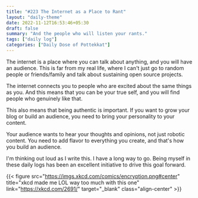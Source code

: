 ```yaml
---
title: "#223 The Internet as a Place to Rant"
layout: "daily-theme"
date: 2022-11-12T16:53:46+05:30
draft: false
summary: "And the people who will listen your rants."
tags: ["daily log"]
categories: ["Daily Dose of Pottekkat"]
---
```


The internet is a place where you can talk about anything, and you will have an audience. This is far from my real life, where I can't just go to random people or friends/family and talk about sustaining open source projects.

The internet connects you to people who are excited about the same things as you. And this means that you can be your true self, and you will find people who genuinely like that.

This also means that being authentic is important. If you want to grow your blog or build an audience, you need to bring your personality to your content.

Your audience wants to hear your thoughts and opinions, not just robotic content. You need to add flavor to everything you create, and that's how you build an audience.

I'm thinking out loud as I write this. I have a long way to go. Being myself in these daily logs has been an excellent initiative to drive this goal forward.

{{< figure src="https://imgs.xkcd.com/comics/encryption.png#center" title="xkcd made me LOL way too much with this one" link="https://xkcd.com/2691/" target="_blank" class="align-center" >}}
